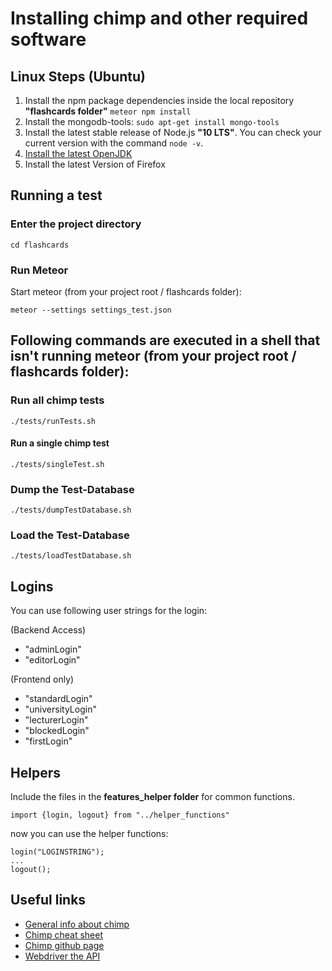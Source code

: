# Installing chimp and other required software

## Linux Steps (Ubuntu)
1. Install the npm package dependencies inside the local repository **"flashcards folder"** `meteor npm install`
1. Install the mongodb-tools: `sudo apt-get install mongo-tools`
1. Install the latest stable release of Node.js **"10 LTS"**. You can check your current version with the command `node -v`.
1. [Install the latest OpenJDK](https://wiki.ubuntuusers.de/Java/Installation/OpenJDK/)
1. Install the latest Version of Firefox

## Running a test

### Enter the project directory
    cd flashcards

### Run Meteor
Start meteor (from your project root / flashcards folder):  

    meteor --settings settings_test.json

## Following commands are executed in a shell that isn't running meteor (from your project root / flashcards folder):
### Run all chimp tests
    ./tests/runTests.sh

#### Run a single chimp test
    ./tests/singleTest.sh

### Dump the Test-Database
    ./tests/dumpTestDatabase.sh

### Load the Test-Database
    ./tests/loadTestDatabase.sh

## Logins
You can use following user strings for the login:

(Backend Access)
- "adminLogin"
- "editorLogin"

(Frontend only)
- "standardLogin"
- "universityLogin"
- "lecturerLogin"
- "blockedLogin"
- "firstLogin"

## Helpers
Include the files in the **features_helper folder** for common functions.

    import {login, logout} from "../helper_functions"

now you can use the helper functions:

    login("LOGINSTRING");
    ...
    logout();

## Useful links
- [General info about chimp](https://chimp.readme.io/docs/introduction)
- [Chimp cheat sheet](https://chimp.readme.io/docs/cheat-sheet)
- [Chimp github page](https://github.com/xolvio/chimp)
- [Webdriver the API](http://webdriver.io/api.html)
